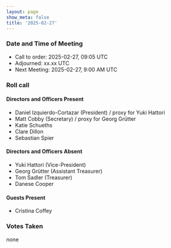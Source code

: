 ```yaml
---
layout: page
show_meta: false
title: '2025-02-27'
---
```


### Date and Time of Meeting

* Call to order: 2025-02-27, 09:05 UTC
* Adjourned: xx.xx UTC
* Next Meeting: 2025-02-27, 9:00 AM UTC 

### Roll call

#### Directors and Officers Present

* Daniel Izquierdo-Cortazar (President) / proxy for Yuki Hattori
* Matt Cobby (Secretary) / proxy for Georg Grütter
* Katie Schueths
* Clare Dillon
* Sebastian Spier

#### Directors and Officers Absent

* Yuki Hattori (Vice-President)
* Georg Grütter (Assistant Treasurer) 
* Tom Sadler (Treasurer)
* Danese Cooper

#### Guests Present

* Cristina Coffey

### Votes Taken

none